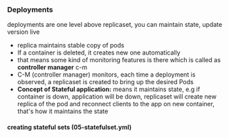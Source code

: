 ### Deployments
deployments are one level above replicaset, you can maintain state, update version live

- replica maintains stable copy of pods
- If a container is deleted, it creates new one automatically
- that means some kind of monitoring features is there which is called as **controller manager** c-m
- C-M (controller manager) monitors, each time a deployment is observed, a replicaset is created to bring up the desired Pods
- **Concept of Stateful application:** means it maintains state, e.g if container is down, application will be down, replicaset will create new replica of the pod and reconnect clients to the app on new container, that's how it maintains the state

#### creating stateful sets (05-statefulset.yml)

